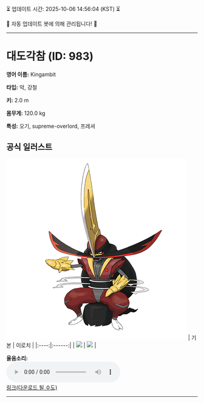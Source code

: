 
⏳ 업데이트 시간: 2025-10-06 14:56:04 (KST) ⏳

🤖 자동 업데이트 봇에 의해 관리됩니다! 🤖

---

# 대도각참 (ID: 983)
**영어 이름:** Kingambit

**타입:** 악, 강철

**키:** 2.0 m

**몸무게:** 120.0 kg

**특성:** 오기, supreme-overlord, 프레셔

## 공식 일러스트
![](https://raw.githubusercontent.com/PokeAPI/sprites/master/sprites/pokemon/other/official-artwork/983.png)
| 기본 | 이로치 |
|:----:|:------:|
| <img src="http://play.pokemonshowdown.com/sprites/ani/kingambit.gif" width="200"> | <img src="http://play.pokemonshowdown.com/sprites/ani-shiny/kingambit.gif" width="200"> |

**울음소리:**<br><audio controls src="https://raw.githubusercontent.com/PokeAPI/cries/main/cries/pokemon/latest/983.ogg"></audio><br> [링크(다운로드 될 수도)](https://raw.githubusercontent.com/PokeAPI/cries/main/cries/pokemon/latest/983.ogg)


---
